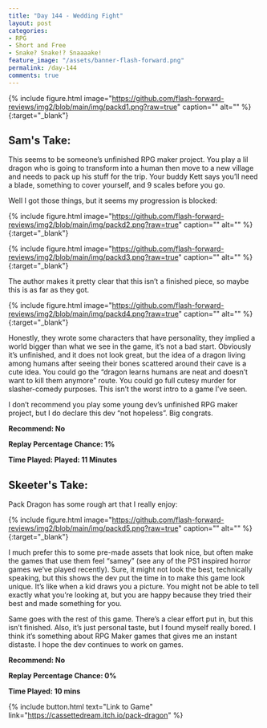 ```yaml
---
title: "Day 144 - Wedding Fight"
layout: post
categories:
- RPG
- Short and Free
- Snake? Snake!? Snaaaake!
feature_image: "/assets/banner-flash-forward.png"
permalink: /day-144
comments: true
---
```


{% include figure.html image="https://github.com/flash-forward-reviews/img2/blob/main/img/packd1.png?raw=true" caption="" alt="" %}{:target="_blank"}

## Sam's Take:

This seems to be someone’s unfinished RPG maker project. You play a lil dragon who is going to transform into a human then move to a new village and needs to pack up his stuff for the trip. Your buddy Kett says you’ll need a blade, something to cover yourself, and 9 scales before you go.

Well I got those things, but it seems my progression is blocked:

{% include figure.html image="https://github.com/flash-forward-reviews/img2/blob/main/img/packd2.png?raw=true" caption="" alt="" %}{:target="_blank"}

{% include figure.html image="https://github.com/flash-forward-reviews/img2/blob/main/img/packd3.png?raw=true" caption="" alt="" %}{:target="_blank"}

The author makes it pretty clear that this isn’t a finished piece, so maybe this is as far as they got.

{% include figure.html image="https://github.com/flash-forward-reviews/img2/blob/main/img/packd4.png?raw=true" caption="" alt="" %}{:target="_blank"}

Honestly, they wrote some characters that have personality, they implied a world bigger than what we see in the game, it’s not a bad start. Obviously it’s unfinished, and it does not look great, but the idea of a dragon living among humans after seeing their bones scattered around their cave is a cute idea. You could go the “dragon learns humans are neat and doesn’t want to kill them anymore” route. You could go full cutesy murder for slasher-comedy purposes. This isn’t the worst intro to a game I’ve seen.

I don’t recommend you play some young dev’s unfinished RPG maker project, but I do declare this dev “not hopeless”. Big congrats.

**Recommend: No**

**Replay Percentage Chance: 1%**

**Time Played: Played: 11 Minutes**

## Skeeter's Take:

Pack Dragon has some rough art that I really enjoy:

{% include figure.html image="https://github.com/flash-forward-reviews/img2/blob/main/img/packd5.png?raw=true" caption="" alt="" %}{:target="_blank"}

I much prefer this to some pre-made assets that look nice, but often make the games that use them feel “samey” (see any of the PS1 inspired horror games we’ve played recently). Sure, it might not look the best, technically speaking, but this shows the dev put the time in to make this game look unique. It’s like when a kid draws you a picture. You might not be able to tell exactly what you’re looking at, but you are happy because they tried their best and made something for you. 

Same goes with the rest of this game. There’s a clear effort put in, but this isn’t finished. Also, it’s just personal taste, but I found myself really bored. I think it’s something about RPG Maker games that gives me an instant distaste. I hope the dev continues to work on games. 

**Recommend: No**

**Replay Percentage Chance: 0%**

**Time Played: 10 mins**

{% include button.html text="Link to Game" link="https://cassettedream.itch.io/pack-dragon" %}